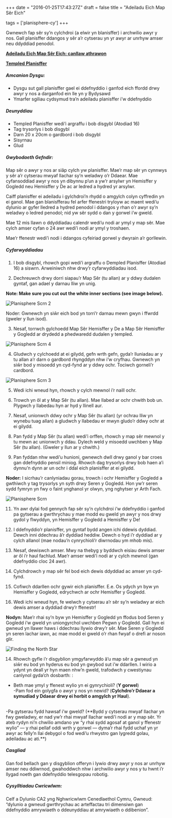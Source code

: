 +++
date = "2016-01-25T17:43:27Z"
draft = false
title = "Adeiladu Eich Map Sêr Eich"

tags = ['planisphere-cy'] 
+++

Gwnewch fap sêr sy’n cylchdroi (a elwir yn blanisffer) i archwilio awyr y nos. Gall planisffer ddangos y sêr a’r cytserau yn yr awyr ar unrhyw amser neu ddyddiad penodol.

[**Adeiladu Eich Map Sêr Eich: canllaw athrawon**](https://drive.google.com/file/d/1sTGdOUvpMa3N-Wj1Bx4QIURcuJPo7Ixt/view?usp=sharing)

[**Templed Planisffer**](https://drive.google.com/open?id=1r98gm7jMq_l-GDo4PJ9Rp4H6xkcb0ajP)

##### Amcanion Dysgu:

- Dysgu sut gall planisffer gael ei ddefnyddio i ganfod eich ffordd drwy awyr y nos a darganfod ein lle yn y Bydysawd
- Ymarfer sgiliau cydsymud tra’n adeiladu planisffer i’w ddefnyddio

##### Deunyddiau

- Templed Planisffer wedi’i argraffu i bob disgybl (Atodiad 16)
- Tag trysorlys i bob disgybl
- Darn 20 x 20cm o gardbord i bob disgybl
- Sisyrnau
- Glud

##### Gwybodaeth Gefndir:

Map sêr o awyr y nos ar siâp cylch yw planisffer. Mae’r map sêr yn cynnwys y sêr a’r cytserau mwyaf llachar sy’n weladwy o’r Ddaear. Mae cyfansoddiad awyr y nos yn dibynnu p’un a yw’r arsylwr yn Hemisffer y Gogledd neu Hemisffer y De ac ar ledred a hydred yr arsylwr.

Caiff planisffer ei adeiladu i gylchdroi’n rhydd o amgylch colyn cyffredin yn ei ganol. Mae gan blanisfferau fel arfer ffenestri tryloyw ac maent wedi’u dylunio ar gyfer lledred a hydred penodol i ddangos y rhan o’r awyr sy’n weladwy o ledred penodol; nid yw sêr sydd o dan y gorwel i’w gweld.

Mae 12 mis llawn o ddyddiadau calendr wedi’u nodi ar ymyl y map sêr. Mae cylch amser cyfan o 24 awr wedi’i nodi ar ymyl y troshaen. 

Mae’r ffenestr wedi’i nodi i ddangos cyfeiriad gorwel y dwyrain a’r gorllewin.

##### Cyfarwyddiadau

1) I bob disgybl, rhowch gopi wedi’i argraffu o Dempled Planisffer (Atodiad 16) a siswrn. Arweiniwch nhw drwy’r cyfarwyddiadau isod.

2) Dechreuwch drwy dorri siapau’r Map Sêr (tu allan) ar y ddwy dudalen gyntaf, gan adael y darnau lliw yn unig.

**Note: Make sure you cut out the white inner sections (see image below).**

![Planisphere Scrn 2](/images/planisphere-scrn2.png/)

Noder: Gwnewch yn siŵr eich bod yn torri’r darnau mewn gwyn i ffwrdd (gweler y llun isod). 

3) Nesaf, torrwch gylchoedd Map Sêr Hemisffer y De a Map Sêr Hemisffer y Gogledd ar drydedd a phedwaredd dudalen y templed.

![Planisphere Scrn 4](/images/planisphere-scrn4.png/)

4) Gludwch y cylchoedd at ei gilydd, gefn wrth gefn, gyda’r lluniadau ar y tu allan a’r darn o gardbord rhyngddyn nhw i’w cryfhau. Gwnewch yn siŵr bod y misoedd yn cyd-fynd ar y ddwy ochr. Tociwch gorneli’r cardbord.

![Planisphere Scrn 3](/images/planisphere-scrn3.png/)

5) Wedi ichi wneud hyn, rhowch y cylch mewnol i’r naill ochr. 

6) Trowch yn ôl at y Map Sêr (tu allan). Mae llabed ar ochr chwith bob un. Plygwch y llabedau hyn ar hyd y llinell aur. 

7) Nesaf, unionwch ddwy ochr y Map Sêr (tu allan) (yr ochrau lliw yn wynebu tuag allan) a gludwch y llabedau er mwyn gludo’r ddwy ochr at ei gilydd.

8) Pan fydd y Map Sêr (tu allan) wedi’i orffen, rhowch y map sêr mewnol y tu mewn ac unionwch y ddau. Dylech weld y misoedd uwchben y Map Sêr (tu allan). (Gweler y llun ar y chwith.)

10) Pan fyddan nhw wedi’u hunioni, gwnewch dwll drwy ganol y bar croes gan ddefnyddio pensil miniog. Rhowch dag trysorlys drwy bob haen a’i dynnu’n dynn ar un ochr i ddal eich planisffer at ei gilydd. 

**Noder:** I sicrhau’r canlyniadau gorau, trowch i ochr Hemisffer y Gogledd a gwthiwch y tag trysorlys yn syth drwy Seren y Gogledd. Hon yw’r seren sydd fymryn yn fwy o faint ynghanol yr olwyn, yng nghytser yr Arth Fach.

![Planisphere Scrn](/images/planisphere-scrn.png/)

11) Yn awr dylai fod gennych fap sêr sy’n cylchdroi i’w ddefnyddio i ganfod pa gytserau a gwrthrychau y mae modd eu gweld yn awyr y nos drwy gydol y flwyddyn, yn Hemisffer y Gogledd a Hemisffer y De!

12) I ddefnyddio’r planisffer, yn gyntaf bydd angen ichi ddewis dyddiad. Dewch inni ddechrau â’r dyddiad heddiw. Dewch o hyd i’r dyddiad ar y cylch allanol (mae nodau’n cynrychioli’r diwrnodau ym mhob mis).  

13) Nesaf, dewiswch amser. Mwy na thebyg y byddwch eisiau dewis amser ar ôl i’r haul fachlud. Mae’r amser wedi’i nodi ar y cylch mewnol (gan ddefnyddio cloc 24 awr). 

14) Cylchdrowch y map sêr fel bod eich dewis ddyddiad ac amser yn cyd-fynd. 

15) Cofiwch ddarllen ochr gywir eich planisffer. E.e. Os ydych yn byw yn Hemisffer y Gogledd, edrychwch ar ochr Hemisffer y Gogledd.

16) Wedi ichi wneud hyn, fe welwch y cytserau a’r sêr sy’n weladwy ar eich dewis amser a dyddiad drwy’r ffenestr! 

**Nodyn:** Mae’r rhai sy’n byw yn Hemisffer y Gogledd yn ffodus bod Seren y Gogledd i’w gweld yn uniongyrchol uwchben Pegwn y Gogledd. Gall hyn ei gwneud yn llawer haws i ddechrau llywio drwy’r sêr. Mae Seren y Gogledd yn seren lachar iawn, ac mae modd ei gweld o’r rhan fwyaf o drefi ar noson glir.  

![Finding the North Star](/images/northstar.png/)

14) Rhowch gyfle i’r disgyblion ymgyfarwyddo â’u map sêr a gwneud yn siŵr eu bod yn hyderus eu bod yn gwybod sut i’w ddarllen. I wirio a ydynt yn deall yr hyn maen nhw’n gweld, trafodwch y cwestiynau canlynol gyda’ch dosbarth:
:<br>
  - Beth mae ymyl y ffenest wylio yn ei gynrychioli? (**Y gorwel**)</br>
  -Pam fod ein golygfa o awyr y nos yn newid? (**Cylchdro’r Ddaear a symudiad y Ddaear drwy ei horbit o amgylch yr Haul**). 
<br>
  -Pa gytserau fydd hawsaf i’w gweld? (**Bydd y cytserau mwyaf llachar yn fwy gweladwy, er nad yw’r rhai mwyaf llachar wedi’i nodi ar y map sêr. Yr ateb rydyn ni’n chwilio amdano yw “y rhai sydd agosaf at ganol y ffenestr wylio” — y rhai pellaf oddi wrth y gorwel — dyma’r rhai fydd uchaf yn yr awyr ac felly’n llai debygol o fod wedi’u rhwystro gan lygredd golau, adeiladau ac ati.**)</br>

##### Casgliad

Gan fod bellach gan y disgyblion offeryn i lywio drwy awyr y nos ar unrhyw amser neu ddiwrnod, gwahoddwch nhw i archwilio awyr y nos y tu hwnt i’r llygad noeth gan ddefnyddio telesgopau robotig.

##### Cysylltiadau Cwricwlwm:

Celf a Dylunio CA2 yng Nghwricwlwm Cenedlaethol Cymru, Gwneud: “dylunio a gwneud gwrthrychau ac arteffactau tri dimensiwn gan ddefnyddio amrywiaeth o ddeunyddiau at amrywiaeth o ddibenion”.
